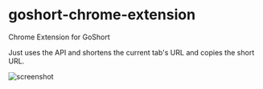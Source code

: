 # goshort-chrome-extension

Chrome Extension for GoShort

Just uses the API and shortens the current tab's URL and copies the short URL.

![screenshot](https://i.imgur.com/1PSuWa1.png)
